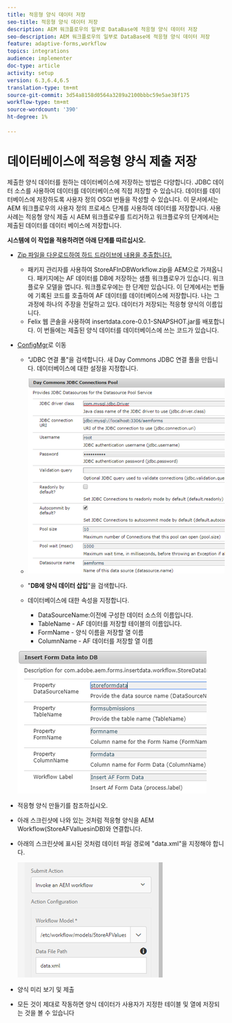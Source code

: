 ```yaml
---
title: 적응형 양식 데이터 저장
seo-title: 적응형 양식 데이터 저장
description: AEM 워크플로우의 일부로 DataBase에 적응형 양식 데이터 저장
seo-description: AEM 워크플로우의 일부로 DataBase에 적응형 양식 데이터 저장
feature: adaptive-forms,workflow
topics: integrations
audience: implementer
doc-type: article
activity: setup
version: 6.3,6.4,6.5
translation-type: tm+mt
source-git-commit: 3d54a8158d0564a3289a2100bbbc59e5ae38f175
workflow-type: tm+mt
source-wordcount: '390'
ht-degree: 1%

---
```



# 데이터베이스에 적응형 양식 제출 저장

제출한 양식 데이터를 원하는 데이터베이스에 저장하는 방법은 다양합니다. JDBC 데이터 소스를 사용하여 데이터를 데이터베이스에 직접 저장할 수 있습니다. 데이터를 데이터베이스에 저장하도록 사용자 정의 OSGI 번들을 작성할 수 있습니다. 이 문서에서는 AEM 워크플로우의 사용자 정의 프로세스 단계를 사용하여 데이터를 저장합니다.
사용 사례는 적응형 양식 제출 시 AEM 워크플로우를 트리거하고 워크플로우의 단계에서는 제출된 데이터를 데이터 베이스에 저장합니다.

**시스템에 이 작업을 적용하려면 아래 단계를 따르십시오.**

* [Zip 파일을 다운로드하여 하드 드라이브에 내용을 추출합니다.](assets/storeafdataindb.zip)

   * 패키지 관리자를 사용하여 StoreAFInDBWorkflow.zip을 AEM으로 가져옵니다. 패키지에는 AF 데이터를 DB에 저장하는 샘플 워크플로우가 있습니다. 워크플로우 모델을 엽니다. 워크플로우에는 한 단계만 있습니다. 이 단계에서는 번들에 기록된 코드를 호출하여 AF 데이터를 데이터베이스에 저장합니다. 나는 그 과정에 하나의 주장을 전달하고 있다. 데이터가 저장되는 적응형 양식의 이름입니다.
   * Felix 웹 콘솔을 사용하여 insertdata.core-0.0.1-SNAPSHOT.jar를 배포합니다. 이 번들에는 제출된 양식 데이터를 데이터베이스에 쓰는 코드가 있습니다.

* [ConfigMgr](http://localhost:4502/system/console/configMgr)로 이동

   * &quot;JDBC 연결 풀&quot;을 검색합니다. 새 Day Commons JDBC 연결 풀을 만듭니다. 데이터베이스에 대한 설정을 지정합니다.

   * ![jdbc 접속 풀](assets/jdbc-connection-pool.png)
   * &quot;**DB에 양식 데이터 삽입**&quot;을 검색합니다.
   * 데이터베이스에 대한 속성을 지정합니다.
      * DataSourceName:이전에 구성한 데이터 소스의 이름입니다.
      * TableName - AF 데이터를 저장할 테이블의 이름입니다.
      * FormName - 양식 이름을 저장할 열 이름
      * ColumnName - AF 데이터를 저장할 열 이름

   ![insertdata](assets/insertdata.PNG)

* 적응형 양식 만들기를 참조하십시오.

* 아래 스크린샷에 나와 있는 것처럼 적응형 양식을 AEM Workflow(StoreAFValluesinDB)와 연결합니다.

* 아래의 스크린샷에 표시된 것처럼 데이터 파일 경로에 &quot;data.xml&quot;을 지정해야 합니다.

   ![제출](assets/submissionafforms.png)

* 양식 미리 보기 및 제출

* 모든 것이 제대로 작동하면 양식 데이터가 사용자가 지정한 테이블 및 열에 저장되는 것을 볼 수 있습니다



